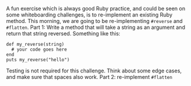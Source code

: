 A fun exercise which is always good Ruby practice, and could be seen on some whiteboarding challenges, is to re-implement an existing Ruby method. This morning, we are going to be re-implementing `#reverse` and `#flatten`.
Part 1: 
Write a method that will take a string as an argument and return that string reversed. Something like this:
```
def my_reverse(string)
  # your code goes here
end
puts my_reverse("hello")
```
Testing is not required for this challenge. Think about some edge cases, and make sure that spaces also work.
Part 2:
re-implement `#flatten`
